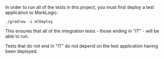 In order to run all of the tests in this project, you must first deploy a test application to MarkLogic:

    ./gradlew -i mlDeploy

This ensures that all of the integration tests - those ending in "IT" - will be able to run. 

Tests that do not end in "IT" do not depend on the test application having been deployed. 
